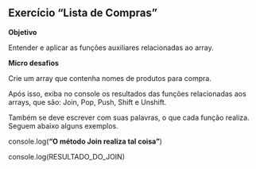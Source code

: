 ## Exercício “Lista de Compras”

**Objetivo**

Entender e aplicar as funções auxiliares relacionadas ao array.

**Micro desafios**


Crie um array que contenha nomes de produtos para compra. 

Após isso, exiba no console os resultados das funções relacionadas aos arrays, que são: Join, Pop, Push, Shift e Unshift. 

Também se deve escrever com suas palavras, o que cada função realiza. Seguem abaixo alguns exemplos.

console.log(**“**O método Join realiza tal coisa**”**)

console.log(RESULTADO_DO_JOIN)